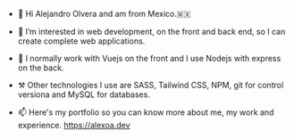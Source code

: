 - 👋 Hi Alejandro Olvera and am from Mexico.🇲🇽
- 👀 I’m interested in web development, on the front and back end, so I can create complete web applications. 
- 🌱 I normally work with Vuejs on the front and I use Nodejs with express on the back.
- ⚒️ Other technologies I use are SASS, Tailwind CSS, NPM, git for control versiona and MySQL for databases.  

- 📫 Here's my portfolio so you can know more about me, my work and experience. https://alexoa.dev

<!---
alexoaa/alexoaa is a ✨ special ✨ repository because its `README.md` (this file) appears on your GitHub profile.
You can click the Preview link to take a look at your changes.
--->
